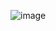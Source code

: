 ![image](https://user-images.githubusercontent.com/95493251/203354575-ae52720b-91dc-4180-b9ff-5567e37a4b32.png)
